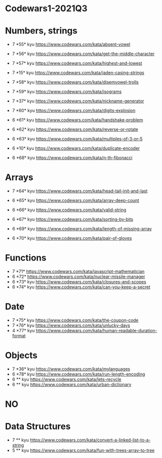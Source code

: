 # Codewars1-2021Q3

# Numbers, strings

- 7 \*55\* kyu https://www.codewars.com/kata/absent-vowel
- 7 \*56\* kyu https://www.codewars.com/kata/get-the-middle-character
- 7 \*57\* kyu https://www.codewars.com/kata/highest-and-lowest
- 7 \*15\* kyu https://www.codewars.com/kata/jaden-casing-strings
- 7 \*58\* kyu https://www.codewars.com/kata/disemvowel-trolls
- 7 \*59\* kyu https://www.codewars.com/kata/isograms
- 7 \*37\* kyu https://www.codewars.com/kata/nickname-generator
- 7 \*60\* kyu https://www.codewars.com/kata/digits-explosion
- 6 \*61\* kyu https://www.codewars.com/kata/handshake-problem
- 6 \*62\* kyu https://www.codewars.com/kata/reverse-or-rotate
- 6 \*63\* kyu https://www.codewars.com/kata/multiples-of-3-or-5

- 6 \*10\* kyu https://www.codewars.com/kata/duplicate-encoder
- 6 \*68\* kyu https://www.codewars.com/kata/n-th-fibonacci

# Arrays

- 7 \*64\* kyu https://www.codewars.com/kata/head-tail-init-and-last
- 6 \*65\* kyu https://www.codewars.com/kata/array-deep-count
- 6 \*66\* kyu https://www.codewars.com/kata/valid-string
- 6 \*67\* kyu https://www.codewars.com/kata/sorting-by-bits

- 6 \*69\* kyu https://www.codewars.com/kata/length-of-missing-array
- 6 \*70\* kyu https://www.codewars.com/kata/pair-of-gloves

# Functions

- 7 \*71\* https://www.codewars.com/kata/javascript-mathematician
- 6 \*72\* https://www.codewars.com/kata/nuclear-missile-manager
- 6 \*73\* kyu https://www.codewars.com/kata/closures-and-scopes
- 6 \*74\* kyu https://www.codewars.com/kata/can-you-keep-a-secret

# Date

- 7 \*75\* kyu https://www.codewars.com/kata/the-coupon-code
- 7 \*76\* kyu https://www.codewars.com/kata/unlucky-days
- 4 \*77\* kyu https://www.codewars.com/kata/human-readable-duration-format

# Objects

- 7 \*36\* kyu https://www.codewars.com/kata/mylanguages
- 6 \*78\* kyu https://www.codewars.com/kata/run-length-encoding
- 6 \*\* kyu https://www.codewars.com/kata/lets-recycle
- 6 \*\* kyu https://www.codewars.com/kata/urban-dictionary

# NO

# Data Structures

- 7 \*\* kyu https://www.codewars.com/kata/convert-a-linked-list-to-a-string
- 5 \*\* kyu https://www.codewars.com/kata/fun-with-trees-array-to-tree
